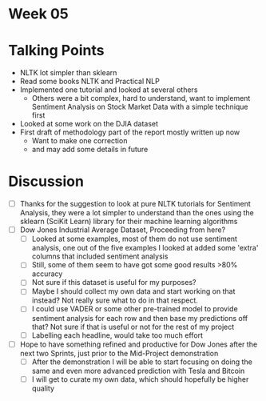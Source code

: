 # Week 05

# Talking Points

- NLTK lot simpler than sklearn
- Read some books NLTK and Practical NLP
- Implemented one tutorial and looked at several others
    - Others were a bit complex, hard to understand, want to implement Sentiment Analysis on Stock Market Data with a simple technique first
- Looked at some work on the DJIA dataset
- First draft of methodology part of the report mostly written up now
    - Want to make one correction
    - and may add some details in future

# Discussion

- [ ]  Thanks for the suggestion to look at pure NLTK tutorials for Sentiment Analysis, they were a lot simpler to understand than the ones using the sklearn (SciKit Learn) library for their machine learning algorithms
- [ ]  Dow Jones Industrial Average Dataset, Proceeding from here?
    - [ ]  Looked at some examples, most of them do not use sentiment analysis, one out of the five examples I looked at added some 'extra' columns that included sentiment analysis
    - [ ]  Still, some of them seem to have got some good results >80% accuracy
    - [ ]  Not sure if this dataset is useful for my purposes?
    - [ ]  Maybe I should collect my own data and start working on that instead? Not really sure what to do in that respect.
    - [ ]  I could use VADER or some other pre-trained model to provide sentiment analysis for each row and then base my predictions off that? Not sure if that is useful or not for the rest of my project
    - [ ]  Labelling each headline, would take too much effort
- [ ]  Hope to have something refined and productive for Dow Jones after the next two Sprints, just prior to the Mid-Project demonstration
    - [ ]  After the demonstration I will be able to start focusing on doing the same and even more advanced prediction with Tesla and Bitcoin
    - [ ]  I will get to curate my own data, which should hopefully be higher quality